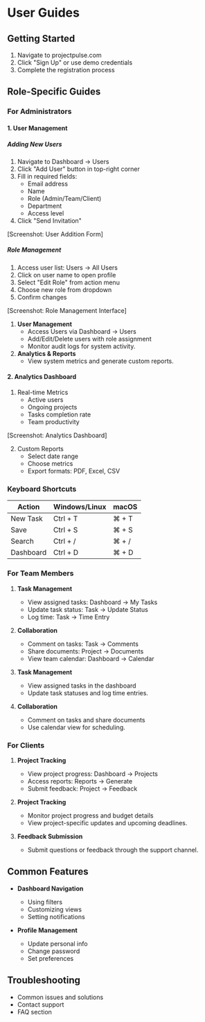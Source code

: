 # User Guides

## Getting Started
1. Navigate to projectpulse.com
2. Click "Sign Up" or use demo credentials
3. Complete the registration process

## Role-Specific Guides

### For Administrators

#### 1. User Management
##### Adding New Users
1. Navigate to Dashboard → Users
2. Click "Add User" button in top-right corner
3. Fill in required fields:
   - Email address
   - Name
   - Role (Admin/Team/Client)
   - Department
   - Access level
4. Click "Send Invitation"

[Screenshot: User Addition Form]

##### Role Management
1. Access user list: Users → All Users
2. Click on user name to open profile
3. Select "Edit Role" from action menu
4. Choose new role from dropdown
5. Confirm changes

[Screenshot: Role Management Interface]

1. **User Management**  
   - Access Users via Dashboard → Users  
   - Add/Edit/Delete users with role assignment  
   - Monitor audit logs for system activity.
2. **Analytics & Reports**  
   - View system metrics and generate custom reports.

#### 2. Analytics Dashboard
1. Real-time Metrics
   - Active users
   - Ongoing projects
   - Tasks completion rate
   - Team productivity

[Screenshot: Analytics Dashboard]

2. Custom Reports
   - Select date range
   - Choose metrics
   - Export formats: PDF, Excel, CSV

### Keyboard Shortcuts
| Action | Windows/Linux | macOS |
|--------|--------------|--------|
| New Task | Ctrl + T | ⌘ + T |
| Save | Ctrl + S | ⌘ + S |
| Search | Ctrl + / | ⌘ + / |
| Dashboard | Ctrl + D | ⌘ + D |

### For Team Members
1. **Task Management**
   - View assigned tasks: Dashboard → My Tasks
   - Update task status: Task → Update Status
   - Log time: Task → Time Entry

2. **Collaboration**
   - Comment on tasks: Task → Comments
   - Share documents: Project → Documents
   - View team calendar: Dashboard → Calendar

1. **Task Management**  
   - View assigned tasks in the dashboard  
   - Update task statuses and log time entries.
2. **Collaboration**  
   - Comment on tasks and share documents  
   - Use calendar view for scheduling.

### For Clients
1. **Project Tracking**
   - View project progress: Dashboard → Projects
   - Access reports: Reports → Generate
   - Submit feedback: Project → Feedback

1. **Project Tracking**  
   - Monitor project progress and budget details  
   - View project-specific updates and upcoming deadlines.
2. **Feedback Submission**  
   - Submit questions or feedback through the support channel.

## Common Features
- **Dashboard Navigation**
  - Using filters
  - Customizing views
  - Setting notifications

- **Profile Management**
  - Update personal info
  - Change password
  - Set preferences

## Troubleshooting
- Common issues and solutions
- Contact support
- FAQ section
